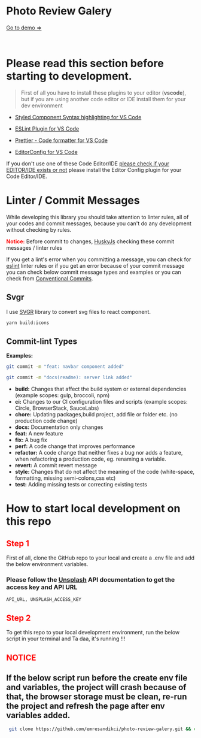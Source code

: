 # Photo Review Galery

[Go to demo =>](#)

<br/>

# Please read this section before starting to development.

> First of all you have to install these plugins to your editor (**vscode**), but if you are using another code editor or IDE install them for your dev environment

- [Styled Component Syntax highlighting for VS Code](https://marketplace.visualstudio.com/items?itemName=jpoissonnier.vscode-styled-components)

- [ESLint Plugin for VS Code](https://marketplace.visualstudio.com/items?itemName=dbaeumer.vscode-eslint)

- [Prettier - Code formatter for VS Code](https://marketplace.visualstudio.com/items?itemName=esbenp.prettier-vscode)

- [EditorConfig for VS Code](https://marketplace.visualstudio.com/items?itemName=EditorConfig.EditorConfig)

If you don't use one of these Code Editor/IDE [please check if your EDITOR/IDE exists or not](https://editorconfig.org/#download) please install the Editor Config plugin for your Code Editor/IDE.

# Linter / Commit Messages

While developing this library you should take attention to linter rules, all of your codes and commit messages, because you can't do any development without checking by rules.

<span style="color:red;">**Notice:**</span> Before commit to changes, [HuskyJs](https://github.com/typicode/husky) checking these commit messages / linter rules

If you get a lint's error when you committing a message, you can check for [eslint](https://eslint.org/docs/user-guide/getting-started) linter rules or if you get an error because of your commit message you can check below commit message types and examples or you can check from [Conventional Commits](https://www.conventionalcommits.org/en/v1.0.0/).

## Svgr

I use [SVGR](https://react-svgr.com/) library to convert svg files to react component.

```bash
yarn build:icons
```

## **Commit-lint Types**

**Examples:**

```bash
git commit -m "feat: navbar component added"
```

```bash
git commit -m "docs(readme): server link added"
```

- **build:** Changes that affect the build system or external dependencies (example scopes: gulp, broccoli, npm)
- **ci:** Changes to our CI configuration files and scripts (example scopes: Circle, BrowserStack, SauceLabs)
- **chore:** Updating packages,build project, add file or folder etc. (no production code change)
- **docs:** Documentation only changes
- **feat:** A new feature
- **fix:** A bug fix
- **perf:** A code change that improves performance
- **refactor:** A code change that neither fixes a bug nor adds a feature, when refactoring a production code, eg. renaming a variable.
- **revert:** A commit revert message
- **style:** Changes that do not affect the meaning of the code (white-space, formatting, missing semi-colons,css etc)
- **test:** Adding missing tests or correcting existing tests

#

# How to start local development on this repo

## <span style="color:red;">Step 1</span>

First of all, clone the GitHub repo to your local and create a .env file and add the below environment variables.

### Please follow the [Unsplash](https://unsplash.com/documentation) API documentation to get the access key and API URL

```
API_URL, UNSPLASH_ACCESS_KEY
```

## <span style="color:red;">Step 2</span>

To get this repo to your local development environment, run the below script in your terminal and Ta daa, it's running !!!

## <span style="color:red;">NOTICE</span>

## If the below script run before the create env file and variables, the project will crash because of that, the browser storage must be clean, re-run the project and refresh the page after env variables added.

```bash
 git clone https://github.com/emresandikci/photo-review-galery.git && cd photo-review-galery && yarn install && yarn prepare && yarn dev
```
